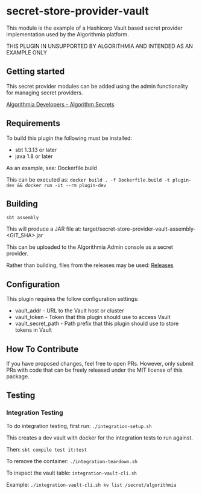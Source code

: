 secret-store-provider-vault
==============================

This module is the example of a Hashicorp Vault based secret provider implementation used by the
Algorithmia platform.

THIS PLUGIN IN UNSUPPORTED BY ALGORITHMIA AND INTENDED AS AN EXAMPLE ONLY

## Getting started

This secret provider modules can be added using the admin functionality for managing secret providers.

[Algorithmia Developers - Algorithm Secrets](https://algorithmia.com/developers/platform/algorithm-secrets)

## Requirements

To build this plugin the following must be installed:
* sbt 1.3.13 or later
* java 1.8 or later

As an example, see: Dockerfile.build

This can be executed as:
`docker build . -f Dockerfile.build -t plugin-dev && docker run -it --rm plugin-dev`

## Building

`sbt assembly`

This will produce a JAR file at:
target/secret-store-provider-vault-assembly-<GIT_SHA>.jar

This can be uploaded to the Algorithmia Admin console as a secret provider.

Rather than building, files from the releases may be used:
[Releases](https://github.com/algorithmiaio/secret-store-provider-vault/releases)

## Configuration

This plugin requires the follow configuration settings:

* vault_addr - URL to the Vault host or cluster
* vault_token - Token that this plugin should use to access Vault
* vault_secret_path - Path prefix that this plugin should use to store tokens in Vault

## How To Contribute

If you have proposed changes, feel free to open PRs.  However, only submit PRs with
code that can be freely released under the MIT license of this package.

## Testing

### Integration Testing

To do integration testing, first run:
`./integration-setup.sh`

This creates a dev vault with docker for the integration tests to run against.

Then:
`sbt compile test it:test`


To remove the container:
`./integration-teardown.sh`

To inspect the vault table:
`integration-vault-cli.sh`

Example:
`./integration-vault-cli.sh kv list /secret/algorithmia`


